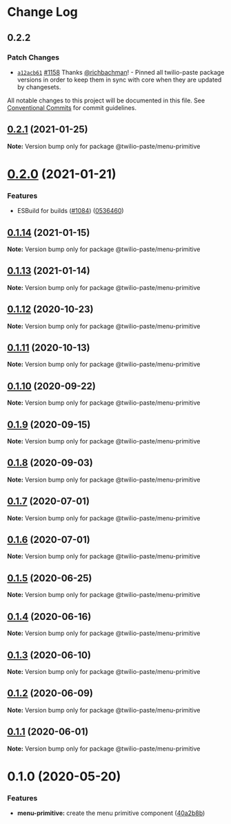 # Change Log

## 0.2.2

### Patch Changes

- [`a12acb61`](https://github.com/twilio-labs/paste/commit/a12acb61739c7c2f2984dfc71fe53b5b3812675f) [#1158](https://github.com/twilio-labs/paste/pull/1158) Thanks [@richbachman](https://github.com/richbachman)! - Pinned all twilio-paste package versions in order to keep them in sync with core when they are updated by changesets.

All notable changes to this project will be documented in this file.
See [Conventional Commits](https://conventionalcommits.org) for commit guidelines.

## [0.2.1](https://github.com/twilio-labs/paste/compare/@twilio-paste/menu-primitive@0.2.0...@twilio-paste/menu-primitive@0.2.1) (2021-01-25)

**Note:** Version bump only for package @twilio-paste/menu-primitive

# [0.2.0](https://github.com/twilio-labs/paste/compare/@twilio-paste/menu-primitive@0.1.14...@twilio-paste/menu-primitive@0.2.0) (2021-01-21)

### Features

- ESBuild for builds ([#1084](https://github.com/twilio-labs/paste/issues/1084)) ([0536460](https://github.com/twilio-labs/paste/commit/053646011508be10477d5b732269cdb0419235d7))

## [0.1.14](https://github.com/twilio-labs/paste/compare/@twilio-paste/menu-primitive@0.1.13...@twilio-paste/menu-primitive@0.1.14) (2021-01-15)

**Note:** Version bump only for package @twilio-paste/menu-primitive

## [0.1.13](https://github.com/twilio-labs/paste/compare/@twilio-paste/menu-primitive@0.1.12...@twilio-paste/menu-primitive@0.1.13) (2021-01-14)

**Note:** Version bump only for package @twilio-paste/menu-primitive

## [0.1.12](https://github.com/twilio-labs/paste/compare/@twilio-paste/menu-primitive@0.1.11...@twilio-paste/menu-primitive@0.1.12) (2020-10-23)

**Note:** Version bump only for package @twilio-paste/menu-primitive

## [0.1.11](https://github.com/twilio-labs/paste/compare/@twilio-paste/menu-primitive@0.1.10...@twilio-paste/menu-primitive@0.1.11) (2020-10-13)

**Note:** Version bump only for package @twilio-paste/menu-primitive

## [0.1.10](https://github.com/twilio-labs/paste/compare/@twilio-paste/menu-primitive@0.1.9...@twilio-paste/menu-primitive@0.1.10) (2020-09-22)

**Note:** Version bump only for package @twilio-paste/menu-primitive

## [0.1.9](https://github.com/twilio-labs/paste/compare/@twilio-paste/menu-primitive@0.1.8...@twilio-paste/menu-primitive@0.1.9) (2020-09-15)

**Note:** Version bump only for package @twilio-paste/menu-primitive

## [0.1.8](https://github.com/twilio-labs/paste/compare/@twilio-paste/menu-primitive@0.1.7...@twilio-paste/menu-primitive@0.1.8) (2020-09-03)

**Note:** Version bump only for package @twilio-paste/menu-primitive

## [0.1.7](https://github.com/twilio-labs/paste/compare/@twilio-paste/menu-primitive@0.1.6...@twilio-paste/menu-primitive@0.1.7) (2020-07-01)

**Note:** Version bump only for package @twilio-paste/menu-primitive

## [0.1.6](https://github.com/twilio-labs/paste/compare/@twilio-paste/menu-primitive@0.1.5...@twilio-paste/menu-primitive@0.1.6) (2020-07-01)

**Note:** Version bump only for package @twilio-paste/menu-primitive

## [0.1.5](https://github.com/twilio-labs/paste/compare/@twilio-paste/menu-primitive@0.1.4...@twilio-paste/menu-primitive@0.1.5) (2020-06-25)

**Note:** Version bump only for package @twilio-paste/menu-primitive

## [0.1.4](https://github.com/twilio-labs/paste/compare/@twilio-paste/menu-primitive@0.1.3...@twilio-paste/menu-primitive@0.1.4) (2020-06-16)

**Note:** Version bump only for package @twilio-paste/menu-primitive

## [0.1.3](https://github.com/twilio-labs/paste/compare/@twilio-paste/menu-primitive@0.1.2...@twilio-paste/menu-primitive@0.1.3) (2020-06-10)

**Note:** Version bump only for package @twilio-paste/menu-primitive

## [0.1.2](https://github.com/twilio-labs/paste/compare/@twilio-paste/menu-primitive@0.1.1...@twilio-paste/menu-primitive@0.1.2) (2020-06-09)

**Note:** Version bump only for package @twilio-paste/menu-primitive

## [0.1.1](https://github.com/twilio-labs/paste/compare/@twilio-paste/menu-primitive@0.1.0...@twilio-paste/menu-primitive@0.1.1) (2020-06-01)

**Note:** Version bump only for package @twilio-paste/menu-primitive

# 0.1.0 (2020-05-20)

### Features

- **menu-primitive:** create the menu primitive component ([40a2b8b](https://github.com/twilio-labs/paste/commit/40a2b8bd691282840cd7e4755799399098875893))
